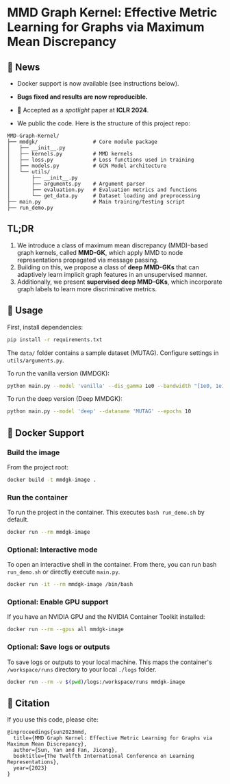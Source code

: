 # MMD Graph Kernel: Effective Metric Learning for Graphs via Maximum Mean Discrepancy

## 📢 News
- Docker support is now available (see instructions below).
- **Bugs fixed and results are now reproducible.**
- 🎉 Accepted as a *spotlight* paper at **ICLR 2024**.

- We public the code. Here is the structure of this project repo:
```
MMD-Graph-Kernel/         
├── mmdgk/                  # Core module package
│   ├── __init__.py
│   ├── kernels.py          # MMD kernels
│   ├── loss.py             # Loss functions used in training
│   ├── models.py           # GCN Model architecture
│   └── utils/
│       ├── __init__.py
│       ├── arguments.py    # Argument parser
│       ├── evaluation.py   # Evaluation metrics and functions
│       └── get_data.py     # Dataset loading and preprocessing
├── main.py                 # Main training/testing script
├── run_demo.py
```


## TL;DR

1. We introduce a class of maximum mean discrepancy (MMD)-based graph kernels, called **MMD-GK**, which apply MMD to node representations propagated via message passing.
2. Building on this, we propose a class of **deep MMD-GKs** that can adaptively learn implicit graph features in an unsupervised manner.
3. Additionally, we present **supervised deep MMD-GKs**, which incorporate graph labels to learn more discriminative metrics.




## 🧪 Usage

First, install dependencies:

```bash
pip install -r requirements.txt
```

The `data/` folder contains a sample dataset (MUTAG). Configure settings in `utils/arguments.py`.

To run the vanilla version (MMDGK):
```bash
python main.py --model 'vanilla' --dis_gamma 1e0 --bandwidth "[1e0, 1e1]"
```

To run the deep version (Deep MMDGK):
```bash
python main.py --model 'deep' --dataname 'MUTAG' --epochs 10 
```

## 🐳 Docker Support

### Build the image
  From the project root:

  ```bash
  docker build -t mmdgk-image .
  ```
### Run the container
  To run the project in the container. This executes `bash run_demo.sh` by default.
  ```bash
  docker run --rm mmdgk-image
  ```

### Optional: Interactive mode
   To open an interactive shell in the container. From there, you can run bash `run_demo.sh` or directly execute `main.py`.
  ```bash
  docker run -it --rm mmdgk-image /bin/bash
  ```
  

### Optional: Enable GPU support
   If you have an NVIDIA GPU and the NVIDIA Container Toolkit installed:
```bash
docker run --rm --gpus all mmdgk-image
```
### Optional: Save logs or outputs
   To save logs or outputs to your local machine. This maps the container's `/workspace/runs` directory to your local `./logs` folder.
  ```bash
  docker run --rm -v $(pwd)/logs:/workspace/runs mmdgk-image
  ```
  


## 📖 Citation
If you use this code, please cite:
```
@inproceedings{sun2023mmd,
  title={MMD Graph Kernel: Effective Metric Learning for Graphs via Maximum Mean Discrepancy},
  author={Sun, Yan and Fan, Jicong},
  booktitle={The Twelfth International Conference on Learning Representations},
  year={2023}
}
```